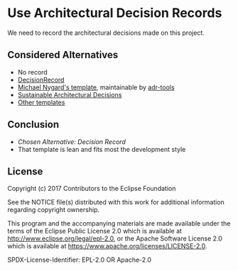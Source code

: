 # Use Architectural Decision Records

We need to record the architectural decisions made on this project.

## Considered Alternatives

* No record
* [DecisionRecord](https://github.com/schubmat/DecisionCapture)
* [Michael Nygard's template](http://thinkrelevance.com/blog/2011/11/15/documenting-architecture-decisions), maintainable by [adr-tools](https://github.com/npryce/adr-tools)
* [Sustainable Architectural Decisions](https://www.infoq.com/articles/sustainable-architectural-design-decisions)
* [Other templates](https://github.com/joelparkerhenderson/architecture_decision_record)

## Conclusion

* *Chosen Alternative: Decision Record*
* That template is lean and fits most the development style

## License

Copyright (c) 2017 Contributors to the Eclipse Foundation

See the NOTICE file(s) distributed with this work for additional
information regarding copyright ownership.

This program and the accompanying materials are made available under the
terms of the Eclipse Public License 2.0 which is available at
http://www.eclipse.org/legal/epl-2.0, or the Apache Software License 2.0
which is available at https://www.apache.org/licenses/LICENSE-2.0.

SPDX-License-Identifier: EPL-2.0 OR Apache-2.0
